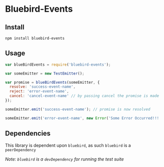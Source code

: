 Bluebird-Events
===

Install
---
`npm install bluebird-events`

Usage
---

```js
var blueBirdEvents = require('bluebird-events');

var someEmitter = new TestEmitter();

var promise = blueBirdEvents(someEmitter, {
  resolve: 'success-event-name',
  reject: 'error-event-name',
  cancel: 'cancel-event-name' // by passing cancel the promise is made cancelable
});

someEmitter.emit('success-event-name'); // promise is now resolved

someEmitter.emit('error-event-name', new Error('Some Error Occurred!!!')); // promise now rejected with the given error

```

Dependencies
---
This library is dependent upon `bluebird`, as such `bluebird` is a `peerDependency`

*Note: `bluebird` is a `devDependency` for running the test suite*
